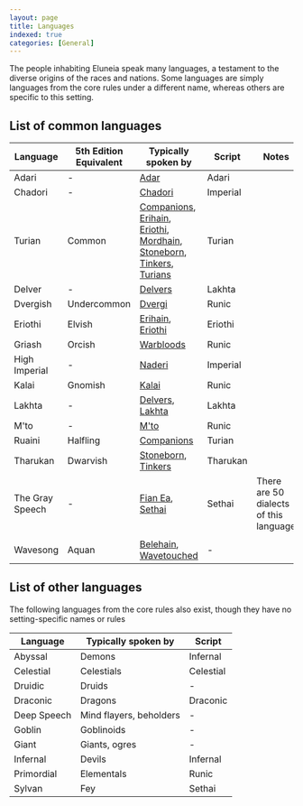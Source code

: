 ```yaml
---
layout: page
title: Languages
indexed: true
categories: [General]
---
```


The people inhabiting Eluneia speak many languages, a testament to the diverse origins of the races and nations. Some
languages are simply languages from the core rules under a different name, whereas others are specific to this setting.

## List of common languages

| Language        | 5th Edition Equivalent | Typically spoken by                                                                                                                                                                                     | Script   | Notes                                  |
|-----------------|------------------------|---------------------------------------------------------------------------------------------------------------------------------------------------------------------------------------------------------|----------|----------------------------------------|
| Adari           | -                      | [Adar](/races/adar)                                                                                                                                                                                     | Adari    |
| Chadori         | -                      | [Chadori](/races/chadori)                                                                                                                                                                               | Imperial |
| Turian          | Common                 | [Companions](/races/companions), [Erihain](/races/erihain), [Eriothi](/races/eriothi), [Mordhain](/races/mordhain), [Stoneborn](/races/stoneborn), [Tinkers](/races/tinkers), [Turians](/races/turians) | Turian   |
| Delver          | -                      | [Delvers](/races/delvers)                                                                                                                                                                               | Lakhta   |
| Dvergish        | Undercommon            | [Dvergi](/races/dvergi)                                                                                                                                                                                 | Runic    |
| Eriothi         | Elvish                 | [Erihain](/races/erihain), [Eriothi](/races/eriothi)                                                                                                                                                    | Eriothi  |
| Griash          | Orcish                 | [Warbloods](/races/warbloods)                                                                                                                                                                           | Runic    |
| High Imperial   | -                      | [Naderi](/races/naderi)                                                                                                                                                                                 | Imperial |
| Kalai           | Gnomish                | [Kalai](/races/kalai)                                                                                                                                                                                   | Runic    |
| Lakhta          | -                      | [Delvers](/races/delvers), [Lakhta](/races/lakhta)                                                                                                                                                      | Lakhta   |
| M'to            | -                      | [M'to](/races/mto)                                                                                                                                                                                      | Runic    |
| Ruaini          | Halfling               | [Companions](/races/companions)                                                                                                                                                                         | Turian   |
| Tharukan        | Dwarvish               | [Stoneborn](/races/stoneborn), [Tinkers](/races/tinkers)                                                                                                                                                | Tharukan |
| The Gray Speech | -                      | [Fian Ea](/races/fian_ea), [Sethai](/races/sethai)                                                                                                                                                      | Sethai   | There are 50 dialects of this language |
|                 |                        |                                                                                                                                                                                                         |          |       
| Wavesong        | Aquan                  | [Belehain](/races/belehain), [Wavetouched](/races/wavetouched)                                                                                                                                          | -        |

## List of other languages

The following languages from the core rules also exist, though they have no setting-specific names or rules

| Language | Typically spoken by | Script |
| --- | --- | --- |
| Abyssal | Demons | Infernal |
| Celestial | Celestials | Celestial |
| Druidic | Druids | - |
| Draconic | Dragons | Draconic  |
| Deep Speech | Mind flayers, beholders | - |
| Goblin | Goblinoids | - |
| Giant | Giants, ogres | - |
| Infernal | Devils | Infernal |
| Primordial | Elementals | Runic |
| Sylvan | Fey | Sethai |
